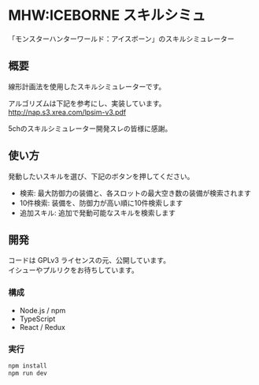 # MHW:ICEBORNE スキルシミュ

「モンスターハンターワールド：アイスボーン」のスキルシミュレーター


## 概要

線形計画法を使用したスキルシミュレーターです。  

アルゴリズムは下記を参考にし、実装しています。  
http://nap.s3.xrea.com/lpsim-v3.pdf

5chのスキルシミュレーター開発スレの皆様に感謝。


## 使い方

発動したいスキルを選び、下記のボタンを押してください。

- 検索: 最大防御力の装備と、各スロットの最大空き数の装備が検索されます
- 10件検索: 装備を、防御力が高い順に10件検索します
- 追加スキル: 追加で発動可能なスキルを検索します


## 開発

コードは GPLv3 ライセンスの元、公開しています。  
イシューやプルリクをお待ちしています。

### 構成

- Node.js / npm
- TypeScript
- React / Redux

### 実行

```bash
npm install
npm run dev
```

